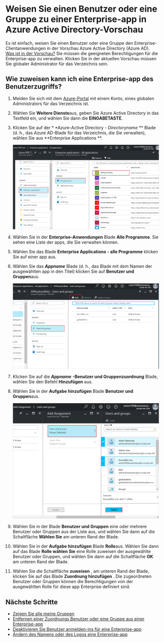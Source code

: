 <properties
    pageTitle="Weisen Sie einen Benutzer oder eine Gruppe zu einer Enterprise-app in Azure Active Directory-Vorschau | Microsoft Azure"
    description="So markieren Sie einen Benutzer oder eine Gruppe in Azure Active Directory zuweisen eine Enterprise-app"
    services="active-directory"
    documentationCenter=""
    authors="curtand"
    manager="femila"
    editor=""/>

<tags
    ms.service="active-directory"
    ms.workload="identity"
    ms.tgt_pltfrm="na"
    ms.devlang="na"
    ms.topic="article"
    ms.date="10/03/2016"
    ms.author="curtand"/>

# <a name="assign-a-user-or-group-to-an-enterprise-app-in-azure-active-directory-preview"></a>Weisen Sie einen Benutzer oder eine Gruppe zu einer Enterprise-app in Azure Active Directory-Vorschau

Es ist einfach, weisen Sie einen Benutzer oder eine Gruppe den Enterprise-Clientanwendungen in der Vorschau Azure Active Directory (Azure AD). [Was ist in der Vorschau?](active-directory-preview-explainer.md) Sie müssen die geeigneten Berechtigungen für die Enterprise-app zu verwalten. Klicken Sie in der aktuellen Vorschau müssen Sie globaler Administrator für das Verzeichnis sein.

## <a name="how-do-i-assign-user-access-to-an-enterprise-app"></a>Wie zuweisen kann ich eine Enterprise-app des Benutzerzugriffs?

1. Melden Sie sich mit dem [Azure-Portal](https://portal.azure.com) mit einem Konto, eines globalen Administrators für das Verzeichnis ist.

2. Wählen Sie **Weitere Dienste**aus, geben Sie Azure Active Directory in das Textfeld ein, und wählen Sie dann die **EINGABETASTE**.

3. Klicken Sie auf der * *Azure-Active Directory - *Directoryname* ** Blade (d. h., das Azure AD-Blade für das Verzeichnis, die Sie verwalten), wählen Sie aus **Enterprise Applications **.

    ![Enterprise-apps öffnen](./media/active-directory-coreapps-assign-user-azure-portal/open-enterprise-apps.png)

4. Wählen Sie in der **Enterprise-Anwendungen** Blade **Alle Programme**. Sie sehen eine Liste der apps, die Sie verwalten können.

5. Wählen Sie das Blade **Enterprise Applications - alle Programme** klicken Sie auf einer app aus.

6. Wählen Sie das ***Appname*** Blade (d. h., das Blade mit dem Namen der ausgewählten app in den Titel) klicken Sie auf **Benutzer und Gruppen**aus.

    ![Markieren alle Applikationen-Befehl](./media/active-directory-coreapps-assign-user-azure-portal/select-app-users.png)

7. Klicken Sie auf die ***Appname*** **-Benutzer und Gruppenzuordnung** Blade, wählen Sie den Befehl **Hinzufügen** aus.

8. Wählen Sie in der **Aufgabe hinzufügen** Blade **Benutzer und Gruppen**aus.

    ![Weisen Sie einen Benutzer oder eine Gruppe zu der app](./media/active-directory-coreapps-assign-user-azure-portal/assign-users.png)

9. Wählen Sie in der Blade **Benutzer und Gruppen** eine oder mehrere Benutzer oder Gruppen aus der Liste aus, und wählen Sie dann auf die Schaltfläche **Wählen Sie** am unteren Rand der Blade.

10. Wählen Sie in der **Aufgabe hinzufügen** Blade **Rolle**aus. Wählen Sie dann auf das Blade **Rolle wählen Sie** eine Rolle zuweisen der ausgewählte Benutzer oder Gruppen, und wählen Sie dann auf die Schaltfläche **OK** am unteren Rand der Blade.

11. Wählen Sie die Schaltfläche **zuweisen** , am unteren Rand der Blade, klicken Sie auf das Blade **Zuordnung hinzufügen** . Die zugeordneten Benutzer oder Gruppen können die Berechtigungen von der ausgewählten Rolle für diese app Enterprise definiert sind.

## <a name="next-steps"></a>Nächste Schritte

- [Zeigen Sie alle meine Gruppen](active-directory-groups-view-azure-portal.md)
- [Entfernen einer Zuordnungs Benutzer oder eine Gruppe aus einer Enterprise-app](active-directory-coreapps-remove-assignment-azure-portal.md)
- [Deaktivieren Sie Benutzer anmelden-ins für eine Enterprise-app](active-directory-coreapps-disable-app-azure-portal.md)
- [Ändern des Namens oder des Logos eine Enterprise-app](active-directory-coreapps-change-app-logo-user-azure-portal.md)
